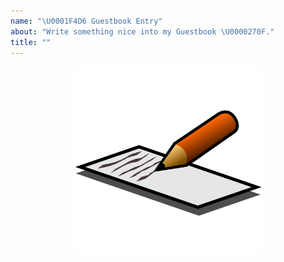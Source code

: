 ```yaml
---
name: "\U0001F4D6 Guestbook Entry"
about: "Write something nice into my Guestbook \U0000270F."
title: ""
---
```


<div align="center">
  <img width="300" src="https://github.com/montasim/montasim/blob/main/media/images/guestBook.png?raw=true" alt="Guestbook" />
  <br />
</div>

<!--
Write your message here
-->

